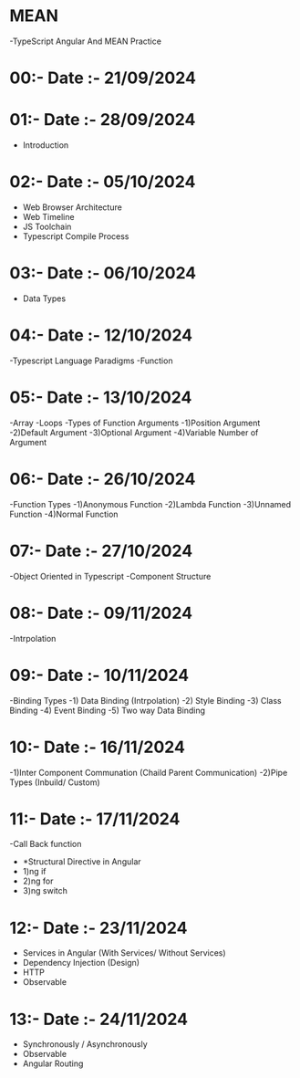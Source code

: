 # MEAN
-TypeScript Angular And MEAN Practice
# 00:- Date :-  21/09/2024 
  
# 01:- Date :-  28/09/2024   
  - Introduction

# 02:- Date :-  05/10/2024  
  - Web Browser Architecture
  - Web Timeline
  - JS Toolchain
  - Typescript Compile Process
 
# 03:- Date :-  06/10/2024    
  - Data Types
 

# 04:- Date :-  12/10/2024
-Typescript Language Paradigms
-Function

# 05:- Date :-  13/10/2024
-Array
-Loops
-Types of Function Arguments
-1)Position Argument
-2)Default Argument
-3)Optional Argument
-4)Variable Number of Argument

# 06:- Date :-  26/10/2024
-Function Types
-1)Anonymous Function
-2)Lambda Function
-3)Unnamed Function
-4)Normal Function

# 07:- Date :-  27/10/2024
-Object Oriented in Typescript
-Component Structure

# 08:- Date :-  09/11/2024
-Intrpolation

# 09:- Date :-  10/11/2024
-Binding Types
-1) Data Binding (Intrpolation)
-2) Style Binding
-3) Class Binding
-4) Event Binding
-5) Two way Data Binding

# 10:- Date :-  16/11/2024
-1)Inter Component Communation (Chaild Parent Communication)
-2)Pipe Types (Inbuild/ Custom)

# 11:- Date :-  17/11/2024
-Call Back function
- *Structural Directive in Angular
- 1)ng if
- 2)ng for
- 3)ng switch
  
# 12:- Date :-  23/11/2024
- Services in Angular (With Services/ Without Services)
- Dependency Injection (Design)
- HTTP
- Observable
  
# 13:- Date :-  24/11/2024
- Synchronously / Asynchronously
- Observable
- Angular Routing
